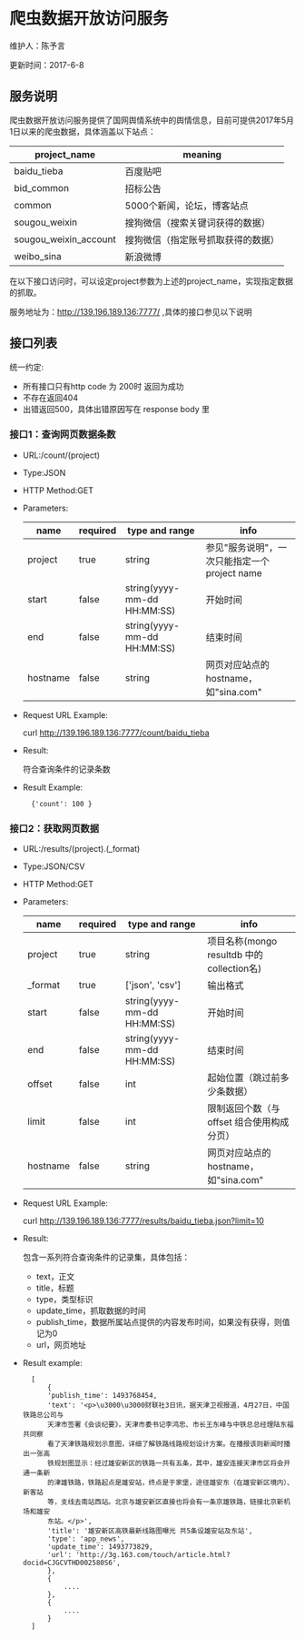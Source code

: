 # 爬虫数据开放访问服务

维护人：陈予言

更新时间：2017-6-8

## 服务说明

爬虫数据开放访问服务提供了国网舆情系统中的舆情信息，目前可提供2017年5月1日以来的爬虫数据，具体涵盖以下站点：

| project_name |  meaning |
| --- |  ---- |
| baidu_tieba |  百度贴吧 |
| bid_common |  招标公告 |
| common |  5000个新闻，论坛，博客站点 |
| sougou_weixin |  搜狗微信（搜索关键词获得的数据） |
| sougou_weixin_account |  搜狗微信（指定账号抓取获得的数据） |
| weibo_sina |  新浪微博 |

在以下接口访问时，可以设定project参数为上述的project_name，实现指定数据的抓取。

服务地址为：http://139.196.189.136:7777/ ,具体的接口参见以下说明

## 接口列表

统一约定:

- 所有接口只有http code 为 200时 返回为成功
- 不存在返回404
- 出错返回500，具体出错原因写在 response body 里

### 接口1：查询网页数据条数

- URL:/count/(project)
- Type:JSON
- HTTP Method:GET
- Parameters:

    |name | required | type and range | info |
    | --- | ---- | --- | --- |
    | project | true | string | 参见"服务说明"，一次只能指定一个project name |
    | start | false | string(yyyy-mm-dd HH:MM:SS) | 开始时间 |
    | end | false | string(yyyy-mm-dd HH:MM:SS) | 结束时间 |
    | hostname | false | string | 网页对应站点的hostname，如"sina.com" |

- Request URL Example:

    curl http://139.196.189.136:7777/count/baidu_tieba

- Result:

    符合查询条件的记录条数

- Result Example:

        {'count': 100 }


### 接口2：获取网页数据

- URL:/results/(project).(_format)
- Type:JSON/CSV
- HTTP Method:GET
- Parameters:

    |name | required | type and range | info |
    | --- | ---- | --- | --- |
    | project | true | string | 项目名称(mongo resultdb 中的collection名) |
    | _format | true | ['json', 'csv']  | 输出格式 |
    | start | false | string(yyyy-mm-dd HH:MM:SS) | 开始时间 |
    | end | false | string(yyyy-mm-dd HH:MM:SS) | 结束时间 |
    | offset | false | int | 起始位置（跳过前多少条数据） |
    | limit | false | int | 限制返回个数（与offset 组合使用构成分页） |
    | hostname | false | string | 网页对应站点的hostname，如"sina.com" |


- Request URL Example:

    curl http://139.196.189.136:7777/results/baidu_tieba.json?limit=10

- Result:

    包含一系列符合查询条件的记录集，具体包括：

    - text，正文
    - title，标题
    - type，类型标识
    - update_time，抓取数据的时间
    - publish_time，数据所属站点提供的内容发布时间，如果没有获得，则值记为0
    - url，网页地址

- Result example:


        [
            {
            'publish_time': 1493768454,
            'text': '<p>\u3000\u3000财联社3日讯，据天津卫视报道，4月27日，中国铁路总公司与
            天津市签署《会谈纪要》，天津市委书记李鸿忠、市长王东峰与中铁总总经理陆东福共同察
            看了天津铁路规划示意图，详细了解铁路线路规划设计方案。在播报该则新闻时播出一张高
            铁规划图显示：经过雄安新区的铁路一共有五条，其中，雄安连接天津市区将会开通一条新
            的津雄铁路，铁路起点是雄安站，终点是于家堡，途径雄安东（在雄安新区境内）、新客站
            等，支线去南站西站。北京与雄安新区直接也将会有一条京雄铁路，链接北京新机场和雄安
            东站。</p>',
            'title': '雄安新区高铁最新线路图曝光 共5条设雄安站及东站',
            'type': 'app_news',
            'update_time': 1493773829,
            'url': 'http://3g.163.com/touch/article.html?docid=CJGCVTHD002580S6',
            },
            {
                ....
            },
            {
                ....
            }
        ]
